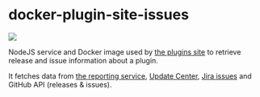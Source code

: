 # docker-plugin-site-issues

[![](https://img.shields.io/docker/pulls/jenkinsciinfra/plugin-site-issues?label=jenkinsciinfra%2Fplugin-site-issues&logo=docker&logoColor=white)](https://hub.docker.com/r/jenkinsciinfra/plugin-site-issues/tags)

NodeJS service and Docker image used by [the plugins site](plugins.jenkins.io) to retrieve release and issue information about a plugin.

It fetches data from [the reporting service](https://reports.jenkins.io/issues.index.json), [Update Center](https://updates.jenkins.io/current/update-center.actual.json), [Jira issues](https://issues.jenkins.io) and GitHub API (releases & issues).
